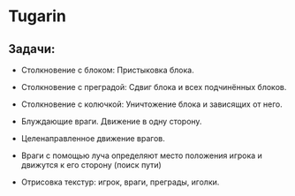 # Tugarin

## Задачи:
* Столкновение с блоком: Пристыковка блока.
* Столкновение с преградой: Сдвиг блока и всех подчинённых блоков.
* Столкновение с колючкой: Уничтожение блока и зависящих от него.

* Блуждающие враги. Движение в одну сторону.
* Целенаправленное движение врагов.
* Враги с помощью луча определяют место положения игрока и движутся к его сторону (поиск пути)

* Отрисовка текстур: игрок, враги, преграды, иголки.
